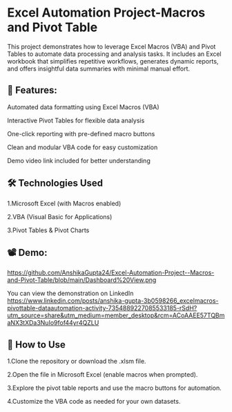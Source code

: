 # Excel Automation Project-Macros and Pivot Table

This project demonstrates how to leverage Excel Macros (VBA) and Pivot Tables to automate data processing and analysis tasks. It includes an Excel workbook that simplifies repetitive workflows, generates dynamic reports, and offers insightful data summaries with minimal manual effort.

 ## 🚀 Features:
Automated data formatting using Excel Macros (VBA)

Interactive Pivot Tables for flexible data analysis

One-click reporting with pre-defined macro buttons

Clean and modular VBA code for easy customization

Demo video link included for better understanding

## 🛠 Technologies Used
1.Microsoft Excel (with Macros enabled)

2.VBA (Visual Basic for Applications)

3.Pivot Tables & Pivot Charts

## 📽 Demo:
https://github.com/AnshikaGupta24/Excel-Automation-Project--Macros-and-Pivot-Table/blob/main/Dashboard%20View.png

You can view the demonstration on LinkedIn
https://www.linkedin.com/posts/anshika-gupta-3b0598266_excelmacros-pivottable-dataautomation-activity-7354889227085533185-rSdH?utm_source=share&utm_medium=member_desktop&rcm=ACoAAEE57TQBmaNX3tXDa3NuIo9fof44yr4QZLU


## 📌 How to Use
1.Clone the repository or download the .xlsm file.

2.Open the file in Microsoft Excel (enable macros when prompted).

3.Explore the pivot table reports and use the macro buttons for automation.

4.Customize the VBA code as needed for your own datasets.










